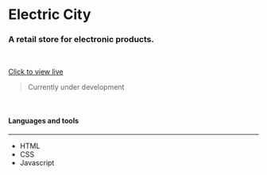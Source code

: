 # Electric City
### A retail store for electronic products.    
<br/>

<a href="https://ahbenn86.github.io/electronics/">Click to view live</a>

> Currently under development 

<br/>

#### Languages and tools 
---

* HTML
* CSS
* Javascript

